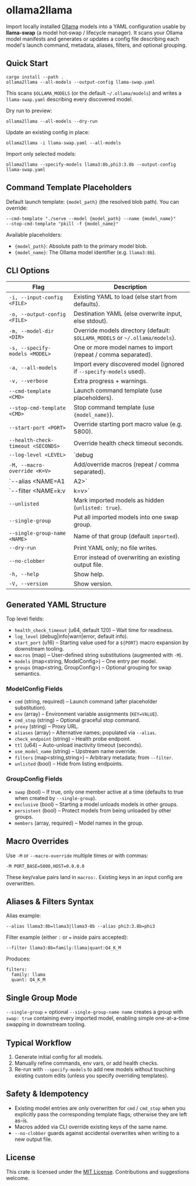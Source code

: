 # ollama2llama

Import locally installed [Ollama](https://ollama.com) models into a YAML configuration usable by **llama-swap** (a model hot‑swap / lifecycle manager). It scans your Ollama model manifests and generates or updates a config file describing each model's launch command, metadata, aliases, filters, and optional grouping.

## Quick Start
```
cargo install --path .
ollama2llama --all-models --output-config llama-swap.yaml
```
This scans `$OLLAMA_MODELS` (or the default `~/.ollama/models`) and writes a `llama-swap.yaml` describing every discovered model.

Dry run to preview:
```
ollama2llama --all-models --dry-run
```
Update an existing config in place:
```
ollama2llama -i llama-swap.yaml --all-models
```
Import only selected models:
```
ollama2llama --specify-models llama3:8b,phi3:3.8b --output-config llama-swap.yaml
```

## Command Template Placeholders
Default launch template: `{model_path}` (the resolved blob path). You can override:
```
--cmd-template "./serve --model {model_path} --name {model_name}"
--stop-cmd-template "pkill -f {model_name}"
```
Available placeholders:
- `{model_path}`: Absolute path to the primary model blob.
- `{model_name}`: The Ollama model identifier (e.g. `llama3:8b`).

## CLI Options 
| Flag | Description |
|------|-------------|
| `-i, --input-config <FILE>` | Existing YAML to load (else start from defaults). |
| `-o, --output-config <FILE>` | Destination YAML (else overwrite input, else stdout). |
| `-m, --model-dir <DIR>` | Override models directory (default: `$OLLAMA_MODELS` or `~/.ollama/models`). |
| `-s, --specify-models <MODEL>` | One or more model names to import (repeat / comma separated). |
| `-a, --all-models` | Import every discovered model (ignored if `--specify-models` used). |
| `-v, --verbose` | Extra progress + warnings. |
| `--cmd-template <CMD>` | Launch command template (use placeholders). |
| `--stop-cmd-template <CMD>` | Stop command template (use `{model_name}`). |
| `--start-port <PORT>` | Override starting port macro value (e.g. 5800). |
| `--health-check-timeout <SECONDS>` | Override health check timeout seconds. |
| `--log-level <LEVEL>` | `debug|info|warn|error` (default Info). |
| `-M, --macro-override <K=V>` | Add/override macros (repeat / comma separated). |
| `--alias <NAME=A1|A2>` | Add aliases for a model (repeatable). |
| `--filter <NAME=k:v|k=v>` | Add filter key/values for a model (repeatable). |
| `--unlisted` | Mark imported models as hidden (`unlisted: true`). |
| `--single-group` | Put all imported models into one swap group. |
| `--single-group-name <NAME>` | Name of that group (default `imported`). |
| `--dry-run` | Print YAML only; no file writes. |
| `--no-clobber` | Error instead of overwriting an existing output file. |
| `-h, --help` | Show help. |
| `-V, --version` | Show version. |

## Generated YAML Structure
Top level fields:
- `health_check_timeout` (u64, default 120) – Wait time for readiness.
- `log_level` (debug|info|warn|error, default info).
- `start_port` (u16) – Starting value used for a `${PORT}` macro expansion by downstream tooling.
- `macros` (map) – User-defined string substitutions (augmented with `-M`).
- `models` (map<string, ModelConfig>) – One entry per model.
- `groups` (map<string, GroupConfig>) – Optional grouping for swap semantics.

### ModelConfig Fields
- `cmd` (string, required) – Launch command (after placeholder substitution).
- `env` (array<string>) – Environment variable assignments (`KEY=VALUE`).
- `cmd_stop` (string) – Optional graceful stop command.
- `proxy` (string) – Proxy URL.
- `aliases` (array<string>) – Alternative names; populated via `--alias`.
- `check_endpoint` (string) – Health probe endpoint.
- `ttl` (u64) – Auto-unload inactivity timeout (seconds).
- `use_model_name` (string) – Upstream name override.
- `filters` (map<string,string>) – Arbitrary metadata; from `--filter`.
- `unlisted` (bool) – Hide from listing endpoints.

### GroupConfig Fields
- `swap` (bool) – If true, only one member active at a time (defaults to true when created by `--single-group`).
- `exclusive` (bool) – Starting a model unloads models in other groups.
- `persistent` (bool) – Protect models from being unloaded by other groups.
- `members` (array<string>, required) – Model names in the group.

## Macro Overrides
Use `-M` or `--macro-override` multiple times or with commas:
```
-M PORT_BASE=5800,HOST=0.0.0.0
```
These key/value pairs land in `macros:`. Existing keys in an input config are overwritten.

## Aliases & Filters Syntax
Alias example:
```
--alias llama3:8b=llama3|llama3-8b --alias phi3:3.8b=phi3
```
Filter example (either `:` or `=` inside pairs accepted):
```
--filter llama3:8b=family:llama|quant:Q4_K_M
```
Produces:
```
filters:
  family: llama
  quant: Q4_K_M
```

## Single Group Mode
`--single-group` + optional `--single-group-name name` creates a group with `swap: true` containing every imported model, enabling simple one-at-a-time swapping in downstream tooling.

## Typical Workflow
1. Generate initial config for all models.
2. Manually refine commands, env vars, or add health checks.
3. Re-run with `--specify-models` to add new models without touching existing custom edits (unless you specify overriding templates).

## Safety & Idempotency
- Existing model entries are only overwritten for `cmd` / `cmd_stop` when you explicitly pass the corresponding template flags; otherwise they are left as-is.
- Macros added via CLI override existing keys of the same name.
- `--no-clobber` guards against accidental overwrites when writing to a new output file.

## License
This crate is licensed under the [MIT License](https://github.com/Exotik850/ollama2llama/blob/master/LICENSE.md). Contributions and suggestions welcome.
